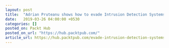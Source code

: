 ```yaml
---
layout: post
title:  "Adrian Pruteanu shows how to evade Intrusion Detection Systems using Proxy Cannon"
date:   2019-03-26 04:00:00 +0530
categories: []
posted_on: Packt Hub
posted_on_url: "https://hub.packtpub.com/"
article_url: https://hub.packtpub.com/evade-intrusion-detection-systems-using-proxy-cannon-tutorial/
---
```

